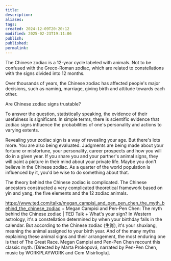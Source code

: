 ```yaml
---
title: 
description: 
aliases: 
tags: 
created: 2024-12-09T20:20:12
modified: 2025-02-23T19:11:06
publish: 
published: 
permalink: 
---
```


The Chinese zodiac is a 12-year cycle labeled with animals.
Not to be confused with the Greco-Roman zodiac, which are related to constellations with the signs divided into 12 months.

Over thousands of years, the Chinese zodiac has affected people's major decisions, such as naming, marriage, giving birth and attitude towards each other.


Are Chinese zodiac signs trustable?

To answer the question, statistically speaking, the evidence of their usefulness is significant. In simple terms, there is scientific evidence that zodiac signs influence the probabilities of one's personality and actions to varying extents.

Revealing your zodiac sign is a way of revealing your age. But there's lots more. You are also being evaluated. Judgments are being made about your fortune or misfortune, your personality, career prospects and how you will do in a given year. If you share you and your partner's animal signs, they will paint a picture in their mind about your private life. Maybe you don't believe in the Chinese zodiac. As a quarter of the world population is influenced by it, you'd be wise to do something about that.



The theory behind the Chinese zodiac is complicated. The Chinese ancestors constructed a very complicated theoretical framework based on yin and yang, the five
elements and the 12 zodiac animals.


https://www.ted.com/talks/megan_campisi_and_pen_pen_chen_the_myth_behind_the_chinese_zodiac + Megan Campisi and Pen-Pen Chen: The myth behind the Chinese zodiac | TED Talk + What's your sign? In Western astrology, it's a constellation determined by when your birthday falls in the calendar. But according to the Chinese zodiac (生肖), it's your shuxiang, meaning the animal assigned to your birth year. And of the many myths explaining these animal signs and their arrangement, the most enduring one is that of The Great Race. Megan Campisi and Pen-Pen Chen recount this classic myth. [Directed by Marta Prokopová, narrated by Pen-Pen Chen, music by WORKPLAYWORK and Cem Misirlioglu].
